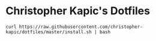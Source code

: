 # Christopher Kapic's Dotfiles

```
curl https://raw.githubusercontent.com/christopher-kapic/dotfiles/master/install.sh | bash
```
